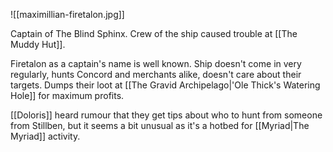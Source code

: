 ![[maximillian-firetalon.jpg]]

Captain of The Blind Sphinx. Crew of the ship caused trouble at [[The Muddy Hut]].

Firetalon as a captain's name is well known. Ship doesn't come in very regularly, hunts Concord and merchants alike, doesn't care about their targets. Dumps their loot at [[The Gravid Archipelago|'Ole Thick's Watering Hole]] for maximum profits. 

[[Doloris]] heard rumour that they get tips about who to hunt from someone from Stillben, but it seems a bit unusual as it's a hotbed for [[Myriad|The Myriad]] activity.